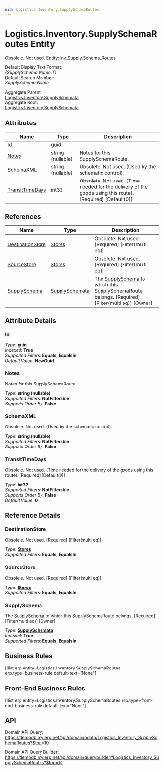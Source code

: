 ```yaml
---
uid: Logistics.Inventory.SupplySchemaRoutes
---
```

# Logistics.Inventory.SupplySchemaRoutes Entity

Obsolete. Not used. Entity: Inv_Supply_Schema_Routes

Default Display Text Format:  
_{SupplySchema.Name:T}_  
Default Search Member:  
_SupplySchema.Name_  

Aggregate Parent:  
[Logistics.Inventory.SupplySchemata](Logistics.Inventory.SupplySchemata.md)  
Aggregate Root:  
[Logistics.Inventory.SupplySchemata](Logistics.Inventory.SupplySchemata.md)  

## Attributes

| Name | Type | Description |
| ---- | ---- | --- |
| [Id](Logistics.Inventory.SupplySchemaRoutes.md#id) | guid |  
| [Notes](Logistics.Inventory.SupplySchemaRoutes.md#notes) | string (nullable) | Notes for this SupplySchemaRoute. 
| [SchemaXML](Logistics.Inventory.SupplySchemaRoutes.md#schemaxml) | string (nullable) | Obsolete. Not used. (Used by the schematic control). 
| [TransitTimeDays](Logistics.Inventory.SupplySchemaRoutes.md#transittimedays) | int32 | Obsolete. Not used. (Time needed for the delivery of the goods using this route). [Required] [Default(0)] 

## References

| Name | Type | Description |
| ---- | ---- | --- |
| [DestinationStore](Logistics.Inventory.SupplySchemaRoutes.md#destinationstore) | [Stores](Logistics.Inventory.Stores.md) | Obsolete. Not used. [Required] [Filter(multi eq)] |
| [SourceStore](Logistics.Inventory.SupplySchemaRoutes.md#sourcestore) | [Stores](Logistics.Inventory.Stores.md) | Obsolete. Not used. [Required] [Filter(multi eq)] |
| [SupplySchema](Logistics.Inventory.SupplySchemaRoutes.md#supplyschema) | [SupplySchemata](Logistics.Inventory.SupplySchemata.md) | The [SupplySchema](Logistics.Inventory.SupplySchemaRoutes.md#supplyschema) to which this SupplySchemaRoute belongs. [Required] [Filter(multi eq)] [Owner] |


## Attribute Details

### Id

_Type_: **guid**  
_Indexed_: **True**  
_Supported Filters_: **Equals, EqualsIn**  
_Default Value_: **NewGuid**  

### Notes

Notes for this SupplySchemaRoute.

_Type_: **string (nullable)**  
_Supported Filters_: **NotFilterable**  
_Supports Order By_: **False**  

### SchemaXML

Obsolete. Not used. (Used by the schematic control).

_Type_: **string (nullable)**  
_Supported Filters_: **NotFilterable**  
_Supports Order By_: **False**  

### TransitTimeDays

Obsolete. Not used. (Time needed for the delivery of the goods using this route). [Required] [Default(0)]

_Type_: **int32**  
_Supported Filters_: **NotFilterable**  
_Supports Order By_: **False**  
_Default Value_: **0**  


## Reference Details

### DestinationStore

Obsolete. Not used. [Required] [Filter(multi eq)]

_Type_: **[Stores](Logistics.Inventory.Stores.md)**  
_Supported Filters_: **Equals, EqualsIn**  

### SourceStore

Obsolete. Not used. [Required] [Filter(multi eq)]

_Type_: **[Stores](Logistics.Inventory.Stores.md)**  
_Supported Filters_: **Equals, EqualsIn**  

### SupplySchema

The [SupplySchema](Logistics.Inventory.SupplySchemaRoutes.md#supplyschema) to which this SupplySchemaRoute belongs. [Required] [Filter(multi eq)] [Owner]

_Type_: **[SupplySchemata](Logistics.Inventory.SupplySchemata.md)**  
_Indexed_: **True**  
_Supported Filters_: **Equals, EqualsIn**  



## Business Rules

[!list erp.entity=Logistics.Inventory.SupplySchemaRoutes erp.type=business-rule default-text="None"]

## Front-End Business Rules

[!list erp.entity=Logistics.Inventory.SupplySchemaRoutes erp.type=front-end-business-rule default-text="None"]

## API

Domain API Query:
<https://demodb.my.erp.net/api/domain/odata/Logistics_Inventory_SupplySchemaRoutes?$top=10>

Domain API Query Builder:
<https://demodb.my.erp.net/api/domain/querybuilder#Logistics_Inventory_SupplySchemaRoutes?$top=10>

